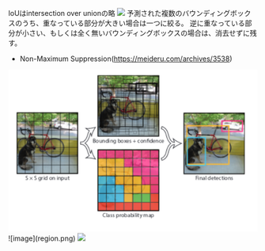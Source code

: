 IoUはintersection over unionの略
<img src="https://meideru.com/wp-content/uploads/2017/05/iou_value_1.png">
予測された複数のバウンディングボックスのうち、重なっている部分が大きい場合は一つに絞る。
逆に重なっている部分が小さい、もしくは全く無いバウンディングボックスの場合は、消去せずに残す。
- Non-Maximum Suppression(https://meideru.com/archives/3538)

<img src="region.png">
![image](region.png)
<img src=”region.png” />
